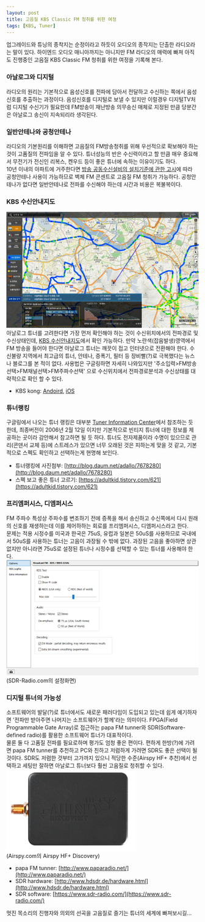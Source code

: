 ```yaml
---
layout: post
title: 고음질 KBS Classic FM 청취를 위한 여정
tags: [KBS, Tuner]
---
```


업그레이드와 튜닝의 종착지는 순정이라고 하듯이 오디오의 종작지는 단촐한 라디오라는 말이 있다. 하이엔드 오디오 매니아까지는 아니지만 FM 라디오의 매력에 빠져 아직도 진행중인 고음질 KBS Classic FM 청취를 위한 여정을 기록해 본다.

### 아날로그와 디지털

라디오의 원리는 기본적으로 음성신호를 전파에 담아서 전달하고 수신하는 쪽에서 음성신호를 추출하는 과정이다. 음성신호를 디지털로 보낼 수 있지만 이럴경우 디지털TV처럼 디지털 수신기가 필요한데 FM방송이 재난방송 의무송신 매체로 지정된 만큼 당분간은 아날로그 송신이 지속되리라 생각된다.

### 일반안테나와 공청안테나

라디오의 기본원리를 이해하면 고음질의 FM방송청취를 위해 우선적으로 확보해야 하는것이 고품질의 전파임을 알 수 있다. 튜너성능의 반은 수신력이라고 할 만큼 매우 중요해서 무전기가 전신인 리복스, 켄우드 등이 좋은 튜너에 속하는 이유이기도 하다.  
10년 이내의 아파트에 거주한다면 [방송 공동수신설비의 설치기준에 관한 고시](http://www.law.go.kr/%ED%96%89%EC%A0%95%EA%B7%9C%EC%B9%99/%EB%B0%A9%EC%86%A1%EA%B3%B5%EB%8F%99%EC%88%98%EC%8B%A0%EC%84%A4%EB%B9%84%EC%9D%98%EC%84%A4%EC%B9%98%EA%B8%B0%EC%A4%80%EC%97%90%EA%B4%80%ED%95%9C%EA%B3%A0%EC%8B%9C)에 따라 공청안테나 사용이 가능하므로 벽체 FM 콘센트로 고음질 FM 청취가 가능하다. 공청안테나가 없다면 일반안테나로 전파를 수신해야 하는데 시간과 비용은 복불복이다.

### KBS 수신안내지도

![kbs-fm-map](/img/kbs_fm_map.png)  
아날로그 튜너를 고려한다면 가장 먼저 확인해야 하는 것이 수신위치에서의 전파경로 및 수신상태인데, [KBS 수신안내지도](https://map.kbs.co.kr/map.jsp)에서 확인 가능하다. 만약 노란색(잡음발생)영역에서 FM 방송을 들어야 한다면 아날로그 튜너는 깨끗이 접고 인터넷으로 전환해야 한다. 수신불량 지역에서 최고급의 튜너, 안테나, 증폭기, 필터 등 장비빨(?)로 극복했다는 뉴스나 블로그를 본 적이 없다. 사용법은 구글링하면 자세히 나와있지만 '주소입력>FM방송선택>FM채널선택>FM주파수선택' 으로 수신위치에서 전파경로분석과 수신상태를 대략적으로 확인 할 수 있다.

- KBS kong: [Andoird](https://play.google.com/store/apps/details?id=kr.co.kbs.kong), [iOS](https://apps.apple.com/kr/app/kbs-kong/id928368733)

### 튜너랭킹

구글링에서 나오는 튜너 랭킹은 대부분 [Tuner Information Center](ttps://www.fmtunerinfo.com/standings.html)에서 참조하는 듯 한데, 최종버전이 2006년 2월 12일 이지만 기본적으로 빈티지 튜너에 대한 정보를 제공하는 곳이라 감안해서 참고하면 될 듯 하다. 튜너도 전자제품이라 수명이 있으므로 관리(콘덴서 교체 등)에 스트레스가 있으면 너무 오래된 것은 피하는게 맞을 것 같고, 기본적으로 스펙도 확인하고 선택하는게 현명해 보인다.

- 튜너랭킹에 사진첨부: [http://blog.daum.net/adallo/7678280](http://blog.daum.net/adallo/7678280)
- 스펙 보고 좋은 튜너 고르기: [https://adultkid.tistory.com/621](https://adultkid.tistory.com/621)

### 프리엠퍼시스, 디엠퍼시스

FM 주파수 특성상 주파수를 변조하기 전에 증폭을 해서 송신하고 수신쪽에서 다시 원래의 신호를 재생하는데 이를 제어하하는 회로를 프리엠퍼시스, 디엠퍼시스라고 한다.  
문제는 적용 시정수를 미국과 한국은 75uS, 유럽과 일본은 50uS를 사용하므로 국내에서 50uS를 사용하는 튜너는 고음이 과장될 수 밖에 없다. 과장된 고음을 좋아하면 상관없지만 아니라면 75uS로 설정된 튜너나 시정수를 선택할 수 있는 튜너를 사용해야 한다.
![sdr-radio-rds](/img/sdr_radio_rds.png)  
(SDR-Radio.com의 설정화면)

### 디지털 튜너의 가능성

소프트웨어의 발달(?)로 튜너에서도 새로운 패러다임이 도입되고 있는데 쉽게 예기하자면 '전파만 받아주면 나머지는 소프트웨어가 할께'라는 의미이다. FPGA(Field Programmable Gate Array)로 접근하는 papa FM tunner와 SDR(Software-defined radio)를 활용한 소프트웨어 튜너가 대표적이다.  
물론 둘 다 고품질 전파를 필요로하며 평가도 엄청 좋은 편이다. 편하게 한방(?)에 가려면 papa FM tunner를 추천하고 PC와 친하고 저렴하게 가려면 SDR도 좋은 선택이 될 것이다. SDR도 저렴한 것부터 고가까지 있으니 적당한 수준(Airspy HF+ 추천)에서 선택하고 세팅만 잘하면 아날로그 튜너보다 훨씬 고음질로 청취할 수 있다.  
![hfplus-discovery](/img/hfplus_discovery.png)  
(Airspy.com의 Airspy HF+ Discovery)

- papa FM tunner: [http://www.paparadio.net/](http://www.paparadio.net/)
- SDR hardware: [http://www.hdsdr.de/hardware.html](http://www.hdsdr.de/hardware.html)
- SDR software: [https://www.sdr-radio.com/](https://www.sdr-radio.com/)

멋진 목소리의 진행자와 의외의 선곡을 고음질로 즐기는 튜너의 세계에 빠져보시길...
